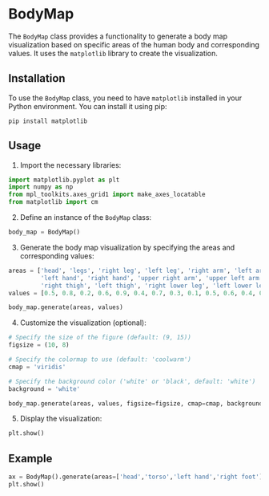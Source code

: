 # BodyMap

The `BodyMap` class provides a functionality to generate a body map visualization based on specific areas of the human body and corresponding values. It uses the `matplotlib` library to create the visualization.

## Installation

To use the `BodyMap` class, you need to have `matplotlib` installed in your Python environment. You can install it using pip:

```
pip install matplotlib
```

## Usage

1. Import the necessary libraries:

```python
import matplotlib.pyplot as plt
import numpy as np
from mpl_toolkits.axes_grid1 import make_axes_locatable
from matplotlib import cm
```

2. Define an instance of the `BodyMap` class:

```python
body_map = BodyMap()
```

3. Generate the body map visualization by specifying the areas and corresponding values:

```python
areas = ['head', 'legs', 'right leg', 'left leg', 'right arm', 'left arm', 'torso', 'arms', 'waist', 'neck',
         'left hand', 'right hand', 'upper right arm', 'upper left arm', 'right forearm', 'left forearm',
         'right thigh', 'left thigh', 'right lower leg', 'left lower leg']
values = [0.5, 0.8, 0.2, 0.6, 0.9, 0.4, 0.7, 0.3, 0.1, 0.5, 0.6, 0.4, 0.7, 0.3, 0.8, 0.2, 0.9, 0.3, 0.7, 0.5]

body_map.generate(areas, values)
```

4. Customize the visualization (optional):

```python
# Specify the size of the figure (default: (9, 15))
figsize = (10, 8)

# Specify the colormap to use (default: 'coolwarm')
cmap = 'viridis'

# Specify the background color ('white' or 'black', default: 'white')
background = 'white'

body_map.generate(areas, values, figsize=figsize, cmap=cmap, background=background)
```

5. Display the visualization:

```python
plt.show()
```

## Example
```python
ax = BodyMap().generate(areas=['head','torso','left hand','right foot'],values=[10,30,22,12],cmap='coolwarm',background='white')
plt.show()
```
